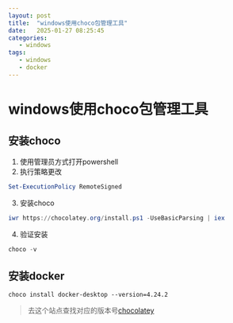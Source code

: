 ```yaml
---
layout: post
title:  "windows使用choco包管理工具"
date:   2025-01-27 08:25:45
categories: 
   - windows
tags:
   - windows
   - docker
---
```


# windows使用choco包管理工具

## 安装choco

1. 使用管理员方式打开powershell
2. 执行策略更改
```powershell
Set-ExecutionPolicy RemoteSigned
```
3. 安装choco
```powershell
iwr https://chocolatey.org/install.ps1 -UseBasicParsing | iex
```
4. 验证安装
```powershell
choco -v
```

## 安装docker

```
choco install docker-desktop --version=4.24.2
```

> 去这个站点查找对应的版本号[chocolatey](https://community.chocolatey.org/packages/docker-desktop/4.24.2)